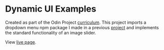 # Dynamic UI Examples

Created as part of the Odin Project [curriculum](https://www.theodinproject.com/lessons/javascript-dynamic-user-interface-interactions). This project imports a dropdown menu npm package I made in a previous [project](https://github.com/andrewjh271/dropdown-menu) and implements the standard functionality of an image slider.

View [live page](https://andrewjh271.github.io/dynamic-ui/).


